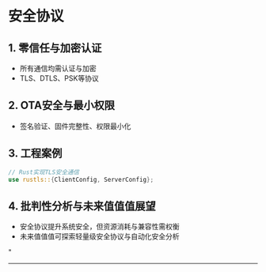 ﻿# 安全协议

## 1. 零信任与加密认证

- 所有通信均需认证与加密
- TLS、DTLS、PSK等协议

## 2. OTA安全与最小权限

- 签名验证、固件完整性、权限最小化

## 3. 工程案例

```rust
// Rust实现TLS安全通信
use rustls::{ClientConfig, ServerConfig};
```

## 4. 批判性分析与未来值值值展望

- 安全协议提升系统安全，但资源消耗与兼容性需权衡
- 未来值值值可探索轻量级安全协议与自动化安全分析

"

---
